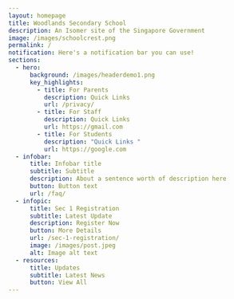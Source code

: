 ```yaml
---
layout: homepage
title: Woodlands Secondary School
description: An Isomer site of the Singapore Government
image: /images/schoolcrest.png
permalink: /
notification: Here's a notification bar you can use!
sections:
  - hero:
      background: /images/headerdemo1.png
      key_highlights:
        - title: For Parents
          description: Quick Links
          url: /privacy/
        - title: For Staff
          description: Quick Links
          url: https://gmail.com
        - title: For Students
          description: "Quick Links "
          url: https://google.com
  - infobar:
      title: Infobar title
      subtitle: Subtitle
      description: About a sentence worth of description here
      button: Button text
      url: /faq/
  - infopic:
      title: Sec 1 Registration
      subtitle: Latest Update
      description: Register Now
      button: More Details
      url: /sec-1-registration/
      image: /images/post.jpeg
      alt: Image alt text
  - resources:
      title: Updates
      subtitle: Latest News
      button: View All
---
```


